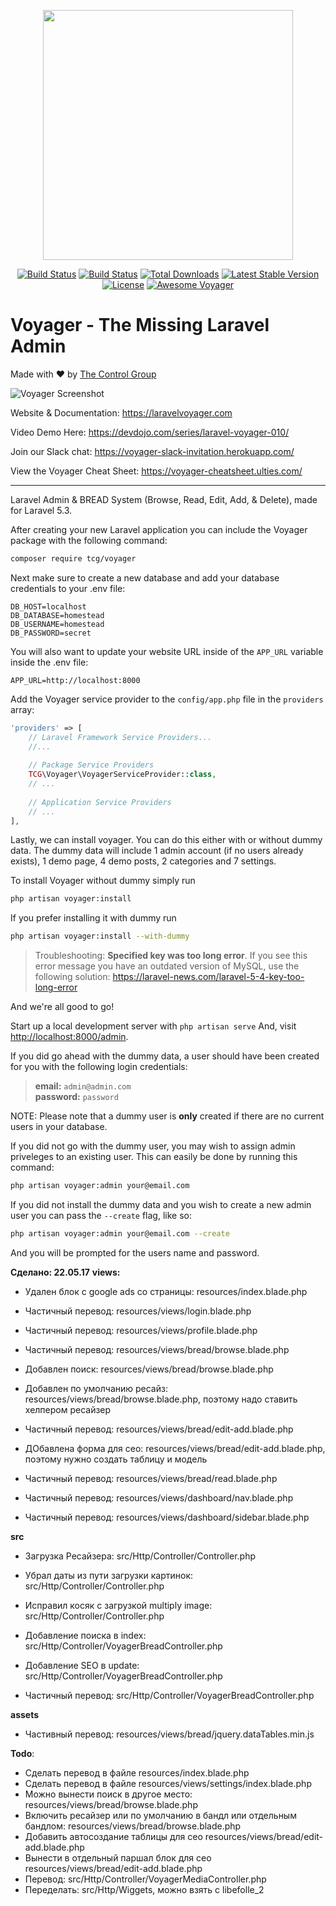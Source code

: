 <p align="center"><a href="https://the-control-group.github.io/voyager/" target="_blank"><img width="400" src="https://s3.amazonaws.com/thecontrolgroup/voyager.png"></a></p>

<p align="center">
<a href="https://travis-ci.org/the-control-group/voyager"><img src="https://travis-ci.org/the-control-group/voyager.svg?branch=master" alt="Build Status"></a>
<a href="https://styleci.io/repos/72069409/shield?style=flat"><img src="https://styleci.io/repos/72069409/shield?style=flat" alt="Build Status"></a>
<a href="https://packagist.org/packages/tcg/voyager"><img src="https://poser.pugx.org/tcg/voyager/downloads.svg?format=flat" alt="Total Downloads"></a>
<a href="https://packagist.org/packages/tcg/voyager"><img src="https://poser.pugx.org/tcg/voyager/v/stable.svg?format=flat" alt="Latest Stable Version"></a>
<a href="https://packagist.org/packages/tcg/voyager"><img src="https://poser.pugx.org/tcg/voyager/license.svg?format=flat" alt="License"></a>
<a href="https://github.com/larapack/awesome-voyager"><img src="https://cdn.rawgit.com/sindresorhus/awesome/d7305f38d29fed78fa85652e3a63e154dd8e8829/media/badge.svg" alt="Awesome Voyager"></a>
</p>

# **V**oyager - The Missing Laravel Admin
Made with ❤️ by [The Control Group](https://www.thecontrolgroup.com)

![Voyager Screenshot](https://laravelvoyager.com/images/screenshot.png)

Website & Documentation: https://laravelvoyager.com

Video Demo Here: https://devdojo.com/series/laravel-voyager-010/

Join our Slack chat: https://voyager-slack-invitation.herokuapp.com/

View the Voyager Cheat Sheet: https://voyager-cheatsheet.ulties.com/

<hr>

Laravel Admin & BREAD System (Browse, Read, Edit, Add, & Delete), made for Laravel 5.3.

After creating your new Laravel application you can include the Voyager package with the following command: 

```bash
composer require tcg/voyager
```

Next make sure to create a new database and add your database credentials to your .env file:

```
DB_HOST=localhost
DB_DATABASE=homestead
DB_USERNAME=homestead
DB_PASSWORD=secret
```

You will also want to update your website URL inside of the `APP_URL` variable inside the .env file:

```
APP_URL=http://localhost:8000
```

Add the Voyager service provider to the `config/app.php` file in the `providers` array:

```php
'providers' => [
    // Laravel Framework Service Providers...
    //...
    
    // Package Service Providers
    TCG\Voyager\VoyagerServiceProvider::class,
    // ...
    
    // Application Service Providers
    // ...
],
```

Lastly, we can install voyager. You can do this either with or without dummy data.
The dummy data will include 1 admin account (if no users already exists), 1 demo page, 4 demo posts, 2 categories and 7 settings.

To install Voyager without dummy simply run

```bash
php artisan voyager:install
```

If you prefer installing it with dummy run

```bash
php artisan voyager:install --with-dummy
```

> Troubleshooting: **Specified key was too long error**. If you see this error message you have an outdated version of MySQL, use the following solution: https://laravel-news.com/laravel-5-4-key-too-long-error

And we're all good to go!

Start up a local development server with `php artisan serve` And, visit [http://localhost:8000/admin](http://localhost:8000/admin).

If you did go ahead with the dummy data, a user should have been created for you with the following login credentials:

>**email:** `admin@admin.com`   
>**password:** `password`

NOTE: Please note that a dummy user is **only** created if there are no current users in your database.

If you did not go with the dummy user, you may wish to assign admin priveleges to an existing user.
This can easily be done by running this command:

```bash
php artisan voyager:admin your@email.com
```

If you did not install the dummy data and you wish to create a new admin user you can pass the `--create` flag, like so:

```bash
php artisan voyager:admin your@email.com --create
```

And you will be prompted for the users name and password.

**Сделано: 22.05.17**
**views:**
- Удален блок c google ads со страницы: resources/index.blade.php
- Частичный перевод: resources/views/login.blade.php
- Частичный перевод: resources/views/profile.blade.php

- Частичный перевод: resources/views/bread/browse.blade.php
- Добавлен поиск: resources/views/bread/browse.blade.php
- Добавлен по умолчанию ресайз: resources/views/bread/browse.blade.php, поэтому надо ставить хелпером ресайзер

- Частичный перевод: resources/views/bread/edit-add.blade.php
- ДОбавлена форма для сео: resources/views/bread/edit-add.blade.php, поэтому нужно создать таблицу и модель

- Частичный перевод: resources/views/bread/read.blade.php

- Частичный перевод: resources/views/dashboard/nav.blade.php
- Частичный перевод: resources/views/dashboard/sidebar.blade.php

**src**

- Загрузка Ресайзера: src/Http/Controller/Controller.php
- Убрал даты из пути загрузки картинок: src/Http/Controller/Controller.php
- Исправил косяк с загрузкой multiply image: src/Http/Controller/Controller.php

- Добавление поиска в index: src/Http/Controller/VoyagerBreadController.php
- Добавление SEO в update: src/Http/Controller/VoyagerBreadController.php
- Частичный перевод: src/Http/Controller/VoyagerBreadController.php

**assets**
- Частивный перевод: resources/views/bread/jquery.dataTables.min.js



**Todo**:
- Сделать перевод в файле resources/index.blade.php
- Сделать перевод в файле resources/views/settings/index.blade.php
- Можно вынести поиск в другое место: resources/views/bread/browse.blade.php
- Включить ресайзер или по умолчанию в бандл или отдельным бандлом: resources/views/bread/browse.blade.php
- Добавить автосоздание таблицы для сео resources/views/bread/edit-add.blade.php
- Вынести в отдельный паршал блок для сео resources/views/bread/edit-add.blade.php
- Перевод: src/Http/Controller/VoyagerMediaController.php
- Переделать: src/Http/Wiggets, можно взять с libefolle_2